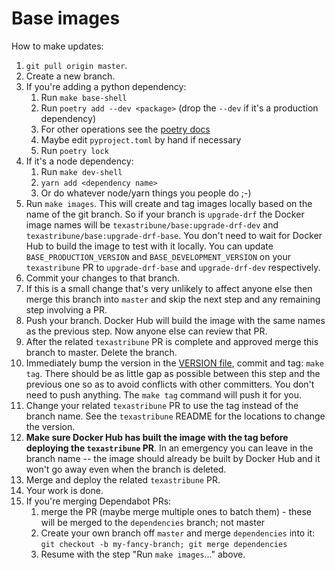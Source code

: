 
Base images
===========

How to make updates:

1. `git pull origin master`. 
1. Create a new branch.
1. If you're adding a python dependency:
    1. Run `make base-shell`
    1. Run `poetry add --dev <package>` (drop the `--dev` if it's a production
       dependency) 
    1. For other operations see the
       [poetry docs](https://poetry.eustace.io/docs/)
    1. Maybe edit `pyproject.toml` by hand if necessary
    1. Run `poetry lock`
1. If it's a node dependency:
    1. Run `make dev-shell` 
    1. `yarn add <dependency name>`
    1. Or do whatever node/yarn things you people do ;-)
1. Run `make images`. This will create and tag 
   images locally based on the name of the git branch. So if your branch is `upgrade-drf`
   the Docker image names will be `texastribune/base:upgrade-drf-dev` and `texastribune/base:upgrade-drf-base`. You don't need to wait
   for Docker Hub to build the image to test with it locally. You can update
   `BASE_PRODUCTION_VERSION` and `BASE_DEVELOPMENT_VERSION` on your `texastribune`
   PR to `upgrade-drf-base` and `upgrade-drf-dev` respectively.
1. Commit your changes to that branch.
1. If this is a small change that's very unlikely to affect anyone else then merge this
   branch into `master` and skip the next step and any remaining step involving a PR.
1. Push your branch. Docker Hub will build the image with the same names as the previous
   step. Now anyone else can review that PR.
1. After the related `texastribune` PR is complete and approved merge this branch to
   master. Delete the branch.
1. Immediately bump the version in the [VERSION file](VERSION), commit and tag: `make tag`. There
   should be as little gap as possible between this step and the previous one so as to
   avoid conflicts with other committers. You don't need to push anything. The `make tag` command will 
   push it for you.
1. Change your related `texastribune` PR to use the tag instead of the branch name. See
   the `texastribune` README for the locations to change the version.
1. **Make sure Docker Hub has built the image with the tag before deploying the
   `texastribune` PR**. In an emergency you can leave in the branch name -- the image should
   already be built by Docker Hub and it won't go away even when the branch is deleted.
1. Merge and deploy the related `texastribune` PR.
1. Your work is done.
1. If you're merging Dependabot PRs:
    1. merge the PR (maybe merge multiple ones to batch them) - these will be merged to
       the `dependencies` branch; not master
    1. Create your own branch off `master` and merge `dependencies` into it: `git
       checkout -b my-fancy-branch; git merge dependencies`
    1. Resume with the step "Run `make images`..." above. 
